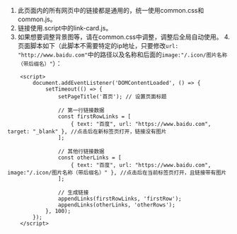 1. 此页面内的所有网页中的链接都是通用的，统一使用common.css和common.js。
2. 链接使用.script中的link-card.js。
3. 如果想要调整背景图等，请在common.css中调整，调整后全局自动使用。
4.页面脚本如下（此脚本不需要特定的ip地址，只要修改```url: "http://www.baidu.com"```中的路径以及名称和后面的```image:"/.icon/图片名称（带后缀名）"```）：
```
    <script>
        document.addEventListener('DOMContentLoaded', () => {
            setTimeout(() => {
                setPageTitle('首页'); // 设置页面标题
                
                // 第一行链接数据
                const firstRowLinks = [
                    { text: "百度", url: "https://www.baidu.com", target: "_blank" }, //点击后在新标签页打开，链接没有图片
                ];

                // 其他行链接数据
                const otherLinks = [
                    { text: "百度", url: "https://www.baidu.com", image:"/.icon/图片名称（带后缀名）" }, //点击后在当前标签页打开，且链接带有图片
                ];

                // 生成链接
                appendLinks(firstRowLinks, 'firstRow');
                appendLinks(otherLinks, 'otherRows');
            }, 100);
        });
    </script>
```
